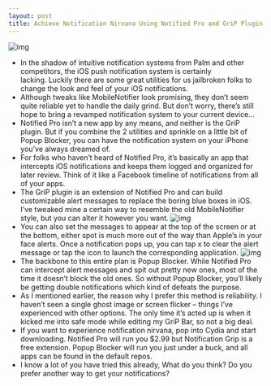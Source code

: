 ```yaml
---
layout: post
title: Achieve Notification Nirvana Using Notified Pro and GriP Plugin for iPhone
---
```

![img](http://media.idownloadblog.com/wp-content/uploads/2011/05/notified-pro-header.png)
* In the shadow of intuitive notification systems from Palm and other competitors, the iOS push notification system is certainly lacking. Luckily there are some great utilities for us jailbroken folks to change the look and feel of your iOS notifications.
* Although tweaks like MobileNotifier look promising, they don’t seem quite reliable yet to handle the daily grind. But don’t worry, there’s still hope to bring a revamped notification system to your current device…
* Notified Pro isn’t a new app by any means, and neither is the GriP plugin. But if you combine the 2 utilities and sprinkle on a little bit of Popup Blocker, you can have the notification system on your iPhone you’ve always dreamed of.
* For folks who haven’t heard of Notified Pro, it’s basically an app that intercepts iOS notifications and keeps them logged and organized for later review. Think of it like a Facebook timeline of notifications from all of your apps.
* The GriP plugin is an extension of Notified Pro and can build customizable alert messages to replace the boring blue boxes in iOS. I’ve tweaked mine a certain way to resemble the old MobileNotifier style, but you can alter it however you want.
![img](http://media.idownloadblog.com/wp-content/uploads/2011/05/notified-pro-sms-e1306366312909.png)
* You can also set the messages to appear at the top of the screen or at the bottom, either spot is much more out of the way than Apple’s in your face alerts. Once a notification pops up, you can tap x to clear the alert message or tap the icon to launch the corresponding application.
![img](http://media.idownloadblog.com/wp-content/uploads/2011/05/notified-calendar-ss-e1306366035633.png)
* The backbone to this entire plan is Popup Blocker. While Notified Pro can intercept alert messages and spit out pretty new ones, most of the time it doesn’t block the old ones. So without Popup Blocker, you’ll likely be getting double notifications which kind of defeats the purpose.
* As I mentioned earlier, the reason why I prefer this method is reliability. I haven’t seen a single ghost image or screen flicker – things I’ve experienced with other options. The only time it’s acted up is when it kicked me into safe mode while editing my GriP Bar, so not a big deal.
* If you want to experience notification nirvana, pop into Cydia and start downloading. Notified Pro will run you $2.99 but Notification Grip is a free extension. Popup Blocker will run you just under a buck, and all apps can be found in the default repos.
* I know a lot of you have tried this already, What do you think? Do you prefer another way to get your notifications?

